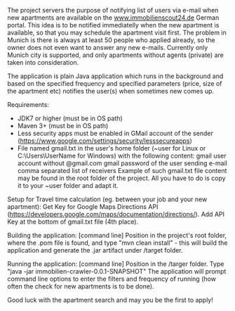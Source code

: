 The project servers the purpose of notifying list of users via e-mail when new apartments are available on the www.immobilienscout24.de German portal.
This idea is to be notified immediatelly when the new apartment is available, so that you may schedule the apartment visit first. The problem in Munich is there is always at least 50 people who applied already, so the owner does not even want to answer any new e-mails.
Currently only Munich city is supported, and only apartments without agents (private) are taken into consideration.

The application is plain Java application which runs in the background and based on the specified frequency and specified parameters (price, size of the apartment etc) notifies the user(s) when sometimes new comes up.

Requirements:
- JDK7 or higher (must be in OS path)
- Maven 3+ (must be in OS path)
- Less security apps must be enabled in GMail account of the sender (https://www.google.com/settings/security/lesssecureapps)
- File named gmail.txt in the user's home folder (~user for Linux or C:\Users\UserName for Windows) with the following content:
gmail user account without @gmail.com
gmail password of the user sending e-mail
comma separated list of receivers
Example of such gmail.txt file content may be found in the root folder of the project. All you have to do is copy it to your ~user folder and adapt it.

Setup for Travel time calculation (eg. between your job and your new apartment):
Get Key for Google Maps Directions API (https://developers.google.com/maps/documentation/directions/).
Add API Key at the bottom of gmail.txt file (4th place).

Building the application:
[command line] Position in the project's root folder, where the .pom file is found, and type "mvn clean install" - this will build the application and generate the .jar artifact under /target folder.

Running the application:
[command line] Position in the /targer folder.
Type "java -jar immobilien-crawler-0.0.1-SNAPSHOT"
The application will prompt command line options to enter the filters and frequency of running (how often the check for new apartments is to be done).

Good luck with the apartment search and may you be the first to apply!

